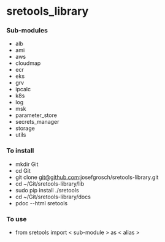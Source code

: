 # sretools_library

### Sub-modules

* alb
* ami
* aws
* cloudmap
* ecr
* eks
* grv
* ipcalc
* k8s
* log
* msk
* parameter_store
* secrets_manager
* storage
* utils

### To install

* mkdir Git
* cd Git
* git clone git@github.com:josefgrosch/sretools-library.git
* cd ~/Git/sretools-library/lib
* sudo pip install ./sretools
* cd ~/Git/sretools-library/docs
* pdoc --html sretools

### To use

* from sretools import < sub-module > as < alias >
